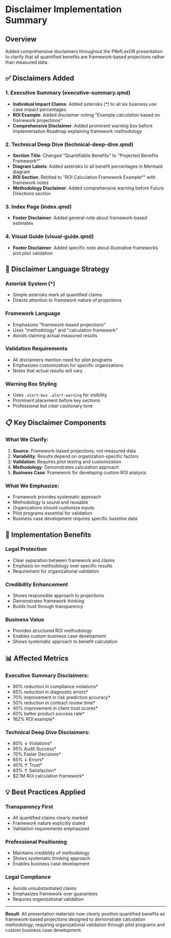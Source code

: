 # Disclaimer Implementation Summary

## Overview
Added comprehensive disclaimers throughout the PRefLexOR presentation to clarify that all quantified benefits are framework-based projections rather than measured data.

## ✅ Disclaimers Added

### 1. Executive Summary (executive-summary.qmd)
- **Individual Impact Claims**: Added asterisks (*) to all six business use case impact percentages
- **ROI Example**: Added disclaimer noting "Example calculation based on framework projections"
- **Comprehensive Disclaimer**: Added prominent warning box before Implementation Roadmap explaining framework methodology

### 2. Technical Deep Dive (technical-deep-dive.qmd) 
- **Section Title**: Changed "Quantifiable Benefits" to "Projected Benefits Framework*"
- **Diagram Labels**: Added asterisks to all benefit percentages in Mermaid diagram
- **ROI Section**: Retitled to "ROI Calculation Framework Example*" with framework notes
- **Methodology Disclaimer**: Added comprehensive warning before Future Directions section

### 3. Index Page (index.qmd)
- **Footer Disclaimer**: Added general note about framework-based estimates

### 4. Visual Guide (visual-guide.qmd)
- **Footer Disclaimer**: Added specific note about illustrative frameworks and pilot validation

## 🎯 Disclaimer Language Strategy

### **Asterisk System (*)**
- Simple asterisks mark all quantified claims
- Directs attention to framework nature of projections

### **Framework Language**
- Emphasizes "framework-based projections" 
- Uses "methodology" and "calculation framework"
- Avoids claiming actual measured results

### **Validation Requirements**
- All disclaimers mention need for pilot programs
- Emphasizes customization for specific organizations
- Notes that actual results will vary

### **Warning Box Styling**
- Uses `.alert-box .alert-warning` for visibility
- Prominent placement before key sections
- Professional but clear cautionary tone

## 📋 Key Disclaimer Components

### **What We Clarify:**
1. **Source**: Framework-based projections, not measured data
2. **Variability**: Results depend on organization-specific factors
3. **Validation**: Requires pilot testing and customization
4. **Methodology**: Demonstrates calculation approach
5. **Business Case**: Framework for developing custom ROI analysis

### **What We Emphasize:**
- Framework provides systematic approach
- Methodology is sound and reusable
- Organizations should customize inputs
- Pilot programs essential for validation
- Business case development requires specific baseline data

## 🚀 Implementation Benefits

### **Legal Protection**
- Clear separation between framework and claims
- Emphasis on methodology over specific results
- Requirement for organizational validation

### **Credibility Enhancement**  
- Shows responsible approach to projections
- Demonstrates framework thinking
- Builds trust through transparency

### **Business Value**
- Provides structured ROI methodology
- Enables custom business case development
- Shows systematic approach to benefit calculation

## 📊 Affected Metrics

### **Executive Summary Disclaimers:**
- 80% reduction in compliance violations*
- 65% reduction in diagnostic errors*
- 70% improvement in risk prediction accuracy*
- 50% reduction in contract review time*
- 40% improvement in client trust scores*
- 60% better product success rate*
- 162% ROI example*

### **Technical Deep Dive Disclaimers:**
- 80% ↓ Violations*
- 95% Audit Success*
- 70% Faster Decisions*
- 65% ↓ Errors*
- 40% ↑ Trust*
- 60% ↑ Satisfaction*
- $2.1M ROI calculation framework*

## 💡 Best Practices Applied

### **Transparency First**
- All quantified claims clearly marked
- Framework nature explicitly stated
- Validation requirements emphasized

### **Professional Positioning**
- Maintains credibility of methodology
- Shows systematic thinking approach
- Enables business case development

### **Legal Compliance**
- Avoids unsubstantiated claims
- Emphasizes framework over guarantees
- Requires organizational validation

---

**Result**: All presentation materials now clearly position quantified benefits as framework-based projections designed to demonstrate calculation methodology, requiring organizational validation through pilot programs and custom business case development.